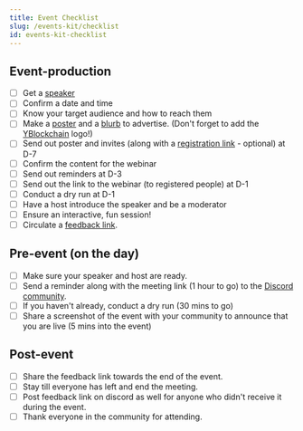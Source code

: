 ```yaml
---
title: Event Checklist
slug: /events-kit/checklist
id: events-kit-checklist
---
```


## Event-production
-   [ ] Get a [speaker](https://yblockcha.in/#mentors)
-   [ ] Confirm a date and time
-   [ ] Know your target audience and how to reach them
-   [ ] Make a [poster](https://www.canva.com/design/DAET2jdeGT8/-UZ6ew1HpLZyxMdgleWkDg/view?utm_content=DAET2jdeGT8&utm_campaign=designshare&utm_medium=link&utm_source=sharebutton) and a [blurb](https://docs.google.com/document/d/1Q4lBzJVAgR2qdTpLFdZgnesL3e8ZsCDkgqyFi5zMwBo/edit?usp=sharing) to advertise. (Don't forget to add the [YBlockchain](https://drive.google.com/file/d/1RXT3TOqmZcfcnextgEXAVfUbXkYcgErM/view?usp=sharing) logo!)
-   [ ] Send out poster and invites (along with a [registration link](https://forms.gle/GyCDRYRaCbtGHtKq7) - optional) at D-7
-   [ ] Confirm the content for the webinar
-   [ ] Send out reminders at D-3
-   [ ] Send out the link to the webinar (to registered people) at D-1
-   [ ] Conduct a dry run at D-1
-   [ ] Have a host introduce the speaker and be a moderator
-   [ ] Ensure an interactive, fun session!
-   [ ] Circulate a [feedback link](https://docs.google.com/forms/d/1YmExVxXHLIp0AeWh5uXAWoufjB7kPS_9YfEJCMUz84I/viewform?edit_requested=true).

## Pre-event (on the day)
-   [ ] Make sure your speaker and host are ready.
-   [ ] Send a reminder along with the meeting link (1 hour to go) to the [Discord community](http://chat.yblockcha.in/).
-   [ ] If you haven't already, conduct a dry run (30 mins to go)
-   [ ] Share a screenshot of the event with your community to announce that you are live (5 mins into the event)

## Post-event
-   [ ] Share the feedback link towards the end of the event.
-   [ ] Stay till everyone has left and end the meeting.
-   [ ] Post feedback link on discord as well for anyone who didn't receive it during the event.
-   [ ] Thank everyone in the community for attending.